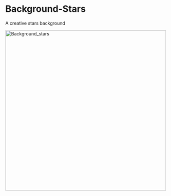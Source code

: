 # Background-Stars
A creative stars background

<div>
    <img src="https://imgur.com/a/puBymPP" width="500" alt="Background_stars">
</div>
